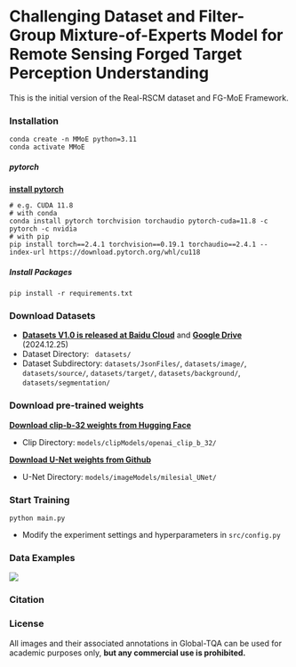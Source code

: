 # Challenging Dataset and Filter-Group Mixture-of-Experts Model for Remote Sensing Forged Target Perception Understanding

This is the initial version of the Real-RSCM dataset and FG-MoE Framework. 

### Installation

```
conda create -n MMoE python=3.11
conda activate MMoE
```

##### pytorch

[**install pytorch**](https://pytorch.org/)

```
# e.g. CUDA 11.8
# with conda
conda install pytorch torchvision torchaudio pytorch-cuda=11.8 -c pytorch -c nvidia
# with pip
pip install torch==2.4.1 torchvision==0.19.1 torchaudio==2.4.1 --index-url https://download.pytorch.org/whl/cu118
```

##### Install Packages

```
pip install -r requirements.txt
```

### Download Datasets

- [**Datasets V1.0 is released at Baidu Cloud**](https://pan.baidu.com/s/1itum7p1b5_4vKFCaskPgyQ?pwd=real) and [**Google Drive**](https://drive.google.com/drive/folders/1uSCa8U0jGs2QHPB34zJ6jfslCvE-sCLq?usp=drive_link) (2024.12.25)
- Dataset Directory: ` datasets/`
- Dataset Subdirectory: `datasets/JsonFiles/`,  `datasets/image/`, `datasets/source/`, `datasets/target/`, `datasets/background/`, `datasets/segmentation/`


### Download pre-trained weights

[**Download clip-b-32 weights from Hugging Face**](https://huggingface.co/openai/clip-vit-base-patch32/tree/main)

- Clip Directory: `models/clipModels/openai_clip_b_32/`

[**Download U-Net weights from Github**](https://github.com/milesial/Pytorch-UNet/releases/download/v3.0/unet_carvana_scale1.0_epoch2.pth) 

- U-Net Directory: `models/imageModels/milesial_UNet/`

### Start Training

```
python main.py
```

- Modify the experiment settings and hyperparameters in `src/config.py`

### Data Examples

![](https://i.meee.com.tw/gxerqE2.png)

### Citation

### License

All images and their associated annotations in Global-TQA can be used for academic purposes only, **but any commercial use is prohibited.**
